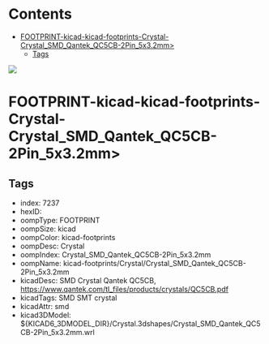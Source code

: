 



Contents
========

* [FOOTPRINT-kicad-kicad-footprints-Crystal-Crystal_SMD_Qantek_QC5CB-2Pin_5x3.2mm>](#footprint-kicad-kicad-footprints-crystal-crystal_smd_qantek_qc5cb-2pin_5x32mm)
	* [Tags](#tags)
  
![][im]
# FOOTPRINT-kicad-kicad-footprints-Crystal-Crystal_SMD_Qantek_QC5CB-2Pin_5x3.2mm>

## Tags

- index: 7237
- hexID: 
- oompType: FOOTPRINT
- oompSize: kicad
- oompColor: kicad-footprints
- oompDesc: Crystal
- oompIndex: Crystal_SMD_Qantek_QC5CB-2Pin_5x3.2mm
- oompName: kicad-footprints/Crystal/Crystal_SMD_Qantek_QC5CB-2Pin_5x3.2mm
- kicadDesc: SMD Crystal Qantek QC5CB, https://www.qantek.com/tl_files/products/crystals/QC5CB.pdf
- kicadTags: SMD SMT crystal
- kicadAttr: smd
- kicad3DModel: ${KICAD6_3DMODEL_DIR}/Crystal.3dshapes/Crystal_SMD_Qantek_QC5CB-2Pin_5x3.2mm.wrl



[im]: image.png
